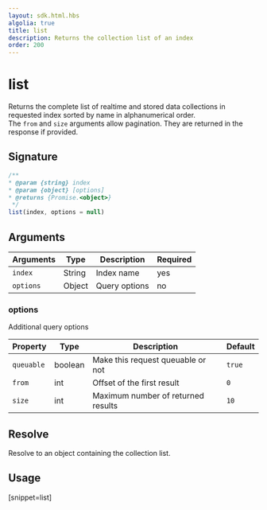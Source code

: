 ```yaml
---
layout: sdk.html.hbs
algolia: true
title: list
description: Returns the collection list of an index
order: 200
---
```


# list

Returns the complete list of realtime and stored data collections in requested index sorted by name in alphanumerical order.  
The `from` and `size` arguments allow pagination. They are returned in the response if provided.


## Signature

```javascript
/**
* @param {string} index
* @param {object} [options]
* @returns {Promise.<object>}
 */
list(index, options = null)
```

## Arguments

| Arguments    | Type    | Description | Required
|--------------|---------|-------------|----------
| ``index`` | String | Index name    | yes  |
| ``options`` | Object | Query options    | no  |

### **options**

Additional query options

| Property   | Type    | Description                       | Default |
| ---------- | ------- | --------------------------------- | ------- |
| `queuable` | boolean | Make this request queuable or not | `true`  |
| `from` | int | Offset of the first result | `0` |
| `size` | int | Maximum number of returned results | `10` |

## Resolve

Resolve to an object containing the collection list.

## Usage

[snippet=list]
